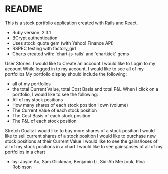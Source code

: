 # README

This is a stock portfolio application created with Rails and React.
* Ruby version: 2.3.1
* BCrypt authentication
* Uses stock_quote gem (with Yahoo! Finance API)
* RSPEC testing with factory_girl
* Charts created with: 'chart-js-rails' and 'chartkick' gems

User Stories:
I would like to Create an account
I would like to Login to my account
While logged in to my account, I would like to see all of my portfolios
My portfolio display should include the following:
  - all of my portfolios
  - the total Current Value, total Cost Basis and total P&L
When I click on a portfolio, I would like to see the following:
  - All of my stock positions
  - How many shares of each stock position I own (volume)
  - The Current Value of each stock position
  - The Cost Basis of each stock position
  - The P&L of each stock position

Stretch Goals:
I would like to buy more shares of a stock position
I would like to sell current shares of a stock position
I would like to purchase new stock positions at their Current Value
I would like to see the gains/loses of all of my stock positions in a chart
I would like to see gains/loses of all of my portfolios in a chart

* by: Joyce Au, Sam Glickman, Benjamin Li, Sid-Ah Merzouk, Rina Robinson
